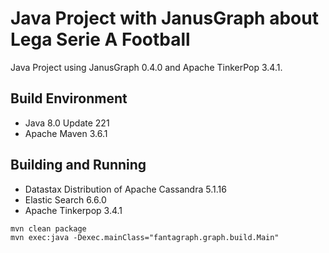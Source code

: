 # Java Project with JanusGraph about Lega Serie A Football

Java Project using JanusGraph 0.4.0 and Apache TinkerPop 3.4.1.

## Build Environment

* Java 8.0 Update 221
* Apache Maven 3.6.1

## Building and Running

* Datastax Distribution of Apache Cassandra 5.1.16
* Elastic Search 6.6.0
* Apache Tinkerpop 3.4.1

```
mvn clean package
mvn exec:java -Dexec.mainClass="fantagraph.graph.build.Main"
```

